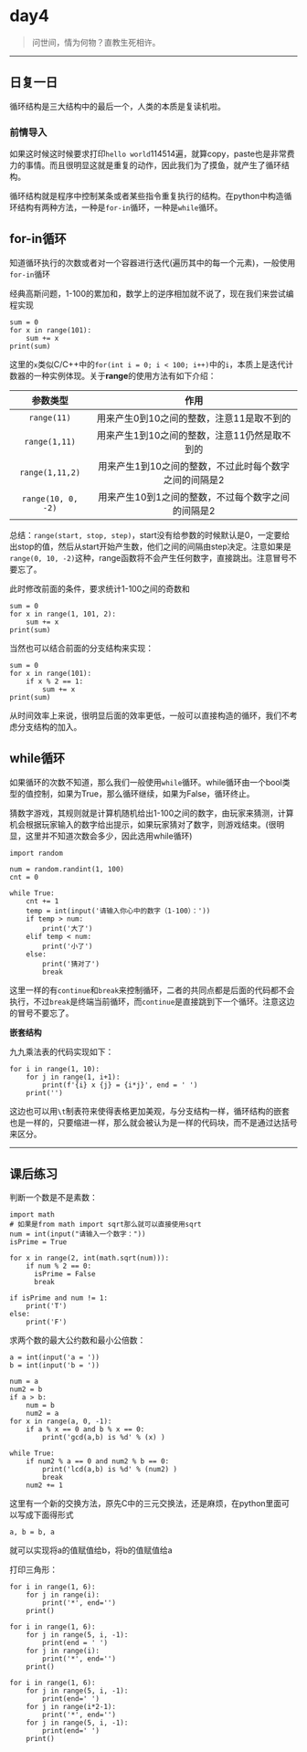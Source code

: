 # **day4**
> 问世间，情为何物？直教生死相许。
****

## **日复一日**

循环结构是三大结构中的最后一个，人类的本质是复读机啦。

### **前情导入**
如果这时候这时候要求打印`hello world`114514遍，就算copy，paste也是非常费力的事情。而且很明显这就是重复的动作，因此我们为了摸鱼，就产生了循环结构。

循环结构就是程序中控制某条或者某些指令重复执行的结构。在python中构造循环结构有两种方法，一种是`for-in`循环，一种是`while`循环。

## **for-in循环**

知道循环执行的次数或者对一个容器进行迭代(遍历其中的每一个元素)，一般使用`for-in`循环

经典高斯问题，1-100的累加和，数学上的逆序相加就不说了，现在我们来尝试编程实现

```
sum = 0
for x in range(101):
    sum += x
print(sum)
```

这里的`x`类似C/C++中的`for(int i = 0; i < 100; i++)`中的`i`，本质上是迭代计数器的一种实例体现。关于**range**的使用方法有如下介绍：

|参数类型|作用|
|:-----:|:--:|
|`range(11)`|用来产生0到10之间的整数，注意11是取不到的|
|`range(1,11)`|用来产生1到10之间的整数，注意11仍然是取不到的|
|`range(1,11,2)`|用来产生1到10之间的整数，不过此时每个数字之间的间隔是2|
|`range(10, 0, -2)`|用来产生10到1之间的整数，不过每个数字之间的间隔是2|

总结：`range(start, stop, step)`，start没有给参数的时候默认是0，一定要给出stop的值，然后从start开始产生数，他们之间的间隔由step决定。注意如果是`range(0, 10, -2)`这种，range函数将不会产生任何数字，直接跳出。注意冒号不要忘了。

此时修改前面的条件，要求统计1-100之间的奇数和

```
sum = 0
for x in range(1, 101, 2):
    sum += x
print(sum)
```

当然也可以结合前面的分支结构来实现：

```
sum = 0
for x in range(101):
    if x % 2 == 1:
        sum += x
print(sum)
```

从时间效率上来说，很明显后面的效率更低，一般可以直接构造的循环，我们不考虑分支结构的加入。

## **while循环**

如果循环的次数不知道，那么我们一般使用`while`循环。while循环由一个bool类型的值控制，如果为True，那么循环继续，如果为False，循环终止。

猜数字游戏，其规则就是计算机随机给出1-100之间的数字，由玩家来猜测，计算机会根据玩家输入的数字给出提示，如果玩家猜对了数字，则游戏结束。(很明显，这里并不知道次数会多少，因此选用while循环)

```
import random

num = random.randint(1, 100)
cnt = 0

while True:
    cnt += 1
    temp = int(input('请输入你心中的数字（1-100）：'))
    if temp > num:
        print('大了')
    elif temp < num:
        print('小了')
    else:
        print('猜对了')
        break
```

这里一样的有`continue`和`break`来控制循环，二者的共同点都是后面的代码都不会执行，不过`break`是终端当前循环，而`continue`是直接跳到下一个循环。注意这边的冒号不要忘了。

**嵌套结构**

九九乘法表的代码实现如下：

```
for i in range(1, 10):
    for j in range(1, i+1):
        print(f'{i} x {j} = {i*j}', end = ' ')
    print('')
```

这边也可以用`\t`制表符来使得表格更加美观，与分支结构一样，循环结构的嵌套也是一样的，只要缩进一样，那么就会被认为是一样的代码块，而不是通过达括号来区分。

****
## **课后练习**

判断一个数是不是素数：

```
import math
# 如果是from math import sqrt那么就可以直接使用sqrt
num = int(input("请输入一个数字："))
isPrime = True

for x in range(2, int(math.sqrt(num))):
    if num % 2 == 0:
      isPrime = False
      break

if isPrime and num != 1:
    print('T')
else:
    print('F')
```

求两个数的最大公约数和最小公倍数：

```
a = int(input('a = '))
b = int(input('b = '))

num = a
num2 = b
if a > b:
    num = b
    num2 = a
for x in range(a, 0, -1):
    if a % x == 0 and b % x == 0:
        print('gcd(a,b) is %d' % (x) )

while True:
    if num2 % a == 0 and num2 % b == 0:
        print('lcd(a,b) is %d' % (num2) )
        break
    num2 += 1
```

这里有一个新的交换方法，原先C中的三元交换法，还是麻烦，在python里面可以写成下面得形式

`a, b = b, a`

就可以实现将a的值赋值给b，将b的值赋值给a

打印三角形：

```
for i in range(1, 6):
    for j in range(i):
        print('*', end='')
    print()

for i in range(1, 6):
    for j in range(5, i, -1):
        print(end = ' ')
    for j in range(i):
        print('*', end='')
    print()

for i in range(1, 6):
    for j in range(5, i, -1):
        print(end=' ')
    for j in range(i*2-1):
        print('*', end='')
    for j in range(5, i, -1):
        print(end=' ')
    print()
```
